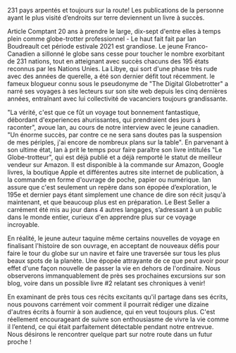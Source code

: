 
231 pays arpentés et toujours sur la route! Les publications de la personne ayant le plus visité d’endroits sur terre deviennent un livre à succès.
 

Article
Comptant 20 ans à prendre le large, dix-sept d'entre elles à temps plein comme globe-trotter professionnel - Le haut fait fait par Ian Boudreault cet période estivale 2021 est grandiose. Le jeune Franco-Canadien a sillonné le globe sans cesse pour toucher le nombre exorbitant de 231 nations, tout en atteignant avec succès chacuns des 195 états reconnus par les Nations Unies. La Libye, qui sort d'une phase très rude avec des années de querelle, a été son dernier défit tout récemment. le fameux blogueur connu sous le pseudonyme de "The Digital Globetrotter" a narré ses voyages à ses lecteurs sur son site web depuis les cinq dernières années, entraînant avec lui collectivité de vacanciers toujours grandissante.
 
"La vérité, c'est que ce fût un voyage tout bonnement fantastique, débordant d'experiences ahurissantes, qui prendraient des jours à raconter", avoue Ian, au cours de notre interview avec le jeune canadien. "Un énorme succès, par contre ce ne sera sans doutes pas la suspension de mes périples, j'ai encore de nombreux plans sur la table".
En parvenant à son ultime état, Ian à prit le temps pour faire paraître son livre intitulés "Le Globe-trotteur", qui est déjà publié et a déjà remporté le statut de meilleur vendeur sur Amazon. Il est disponible à la commande sur Amazon, Google livres, la boutique Apple et différentes autres site internet de publication, à la commande en forme d'ouvrage de poche, papier ou numérique. Ian assure que c'est seulement un repère dans son épopée d’exploration, le 195e et dernier pays étant simplement une chance de dire son récit jusqu'à maintenant, et que beaucoup plus est en préparation. Le Best Seller a carrément été mis au jour dans 4 autres langages, s’adressant à un public dans le monde entier, curieux d'en apprendre plus sur ce voyage incroyable.
 
En réalité, le jeune auteur taquine même certains nouvelles de voyage en finalisant l'histoire de son ouvrage, en acceptant de nouveaux défis pour faire le tour du globe sur un navire et faire une traversée sur tous les plus beaux spots de la planète. Une épopée attrayante de ce que peut avoir pour effet d'une façon nouvelle de passer la vie en dehors de l'ordinaire. Nous observerons immanquablement de près ses prochaines excursions sur son blog, voire dans un possible livre #2 relatant ses chroniques à venir!
 
En examinant de près tous ces récits excitants qu'il partage dans ses écrits, nous pouvons carrément voir comment il pourrait rédiger une dizaine d'autres écrits à fournir à son audience, qui en veut toujours plus. C'est réellement encourageant de suivre son enthousiasme de vivre la vie comme il l’entend, ce qui était parfaitement détectable pendant notre entrevue. Nous désirons le rencontrer quelque part sur notre route dans un futur proche !
 
 
